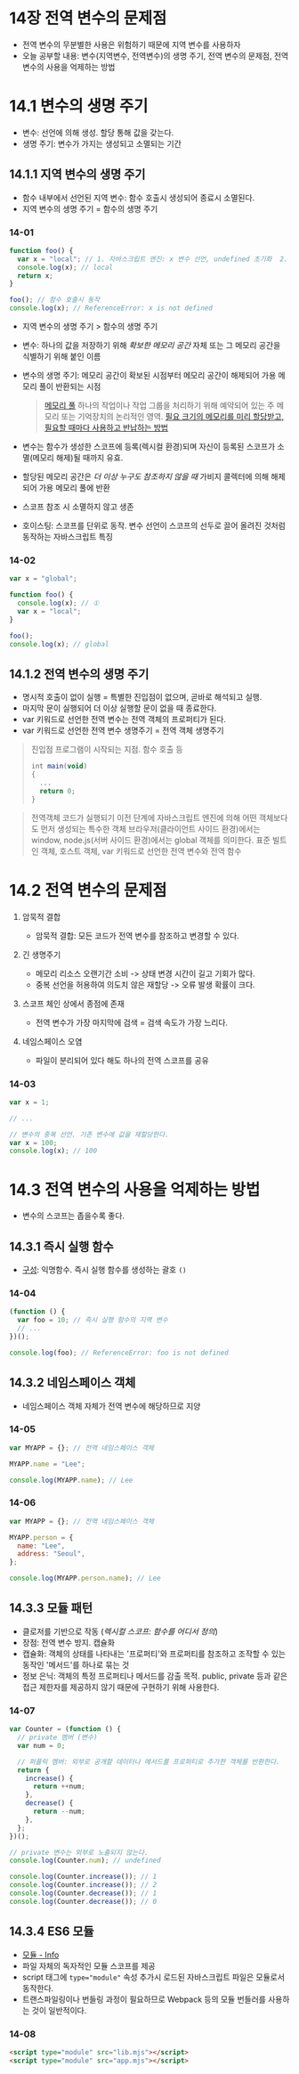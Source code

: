 # 14장 전역 변수의 문제점

- 전역 변수의 무분별한 사용은 위험하기 때문에 지역 변수를 사용하자
- 오늘 공부할 내용: 변수(지역변수, 전역변수)의 생명 주기, 전역 변수의 문제점, 전역 변수의 사용을 억제하는 방법

# 14.1 변수의 생명 주기

- 변수: 선언에 의해 생성. 할당 통해 값을 갖는다.
- 생명 주기: 변수가 가지는 생성되고 소멸되는 기간

## 14.1.1 지역 변수의 생명 주기

- 함수 내부에서 선언된 지역 변수: 함수 호출시 생성되어 종료시 소멸된다.
- 지역 변수의 생명 주기 = 함수의 생명 주기

### 14-01

```javascript
function foo() {
  var x = "local"; // 1. 자바스크립트 엔진: x 변수 선언, undefined 초기화  2. 런타임: "local" 값 할당
  console.log(x); // local
  return x;
}

foo(); // 함수 호출시 동작
console.log(x); // ReferenceError: x is not defined
```

- 지역 변수의 생명 주기 > 함수의 생명 주기
- 변수: 하나의 값을 저장하기 위해 _확보한 메모리 공간_ 자체 또는 그 메모리 공간을 식별하기 위해 붙인 이름
- 변수의 생명 주기: 메모리 공간이 확보된 시점부터 메모리 공간이 해제되어 가용 메모리 풀이 반환되는 시점

  > [메모리 풀](https://www.ibm.com/docs/ko/i/7.3?topic=concepts-memory-pools)
  > 하나의 작업이나 작업 그룹을 처리하기 위해 예약되어 있는 주 메모리 또는 기억장치의 논리적인 영역.
  > [필요 크기의 메모리를 미리 할당받고, 필요할 때마다 사용하고 반납하는 방법](https://internet-craft.tistory.com/13)

- 변수는 함수가 생성한 스코프에 등록(렉시컬 환경)되며 자신이 등록된 스코프가 소멸(메모리 해제)될 때까지 유효.
- 할당된 메모리 공간은 _더 이상 누구도 참조하지 않을 때_ 가비지 콜렉터에 의해 해제되어 가용 메모리 풀에 반환
- 스코프 참조 시 소멸하지 않고 생존
- 호이스팅: 스코프를 단위로 동작. 변수 선언이 스코프의 선두로 끌어 올려진 것처럼 동작하는 자바스크립트 특징

### 14-02

```javascript
var x = "global";

function foo() {
  console.log(x); // ①
  var x = "local";
}

foo();
console.log(x); // global
```

## 14.1.2 전역 변수의 생명 주기

- 명시적 호출이 없이 실행 = 특별한 진입점이 없으며, 곧바로 해석되고 실행.
- 마지막 문이 실행되어 더 이상 실행할 문이 없을 때 종료한다.
- var 키워드로 선언한 전역 변수는 전역 객체의 프로퍼티가 된다.
- var 키워드로 선언한 전역 변수 생명주기 = 전역 객체 생명주기

> 진입점
> 프로그램이 시작되는 지점. 함수 호출 등
>
> ```js
> int main(void)
> {
>   ...
>   return 0;
> }
> ```

> 전역객체
> 코드가 실행되기 이전 단계에 자바스크립트 엔진에 의해 어떤 객체보다도 먼저 생성되는 특수한 객체
> 브라우저(클라이언트 사이드 환경)에서는 window, node.js(서버 사이드 환경)에서는 global 객체를 의미한다.
> 표준 빌트인 객체, 호스트 객체, var 키워드로 선언한 전역 변수와 전역 함수

# 14.2 전역 변수의 문제점

1. 암묵적 결합

   - 암묵적 결합: 모든 코드가 전역 변수를 참조하고 변경할 수 있다.

2. 긴 생명주기

   - 메모리 리소스 오랜기간 소비 -> 상태 변경 시간이 길고 기회가 많다.
   - 중복 선언을 허용하여 의도치 않은 재할당 -> 오류 발생 확률이 크다.

3. 스코프 체인 상에서 종점에 존재

   - 전역 변수가 가장 마지막에 검색 = 검색 속도가 가장 느리다.

4. 네임스페이스 오염
   - 파일이 분리되어 있다 해도 하나의 전역 스코프를 공유

### 14-03

```javascript
var x = 1;

// ...

// 변수의 중복 선언. 기존 변수에 값을 재할당한다.
var x = 100;
console.log(x); // 100
```

# 14.3 전역 변수의 사용을 억제하는 방법

- 변수의 스코프는 좁을수록 좋다.

## 14.3.1 즉시 실행 함수

- [구성](https://developer.mozilla.org/ko/docs/Glossary/IIFE): 익명함수. 즉시 실행 함수를 생성하는 괄호 `()`

### 14-04

```javascript
(function () {
  var foo = 10; // 즉시 실행 함수의 지역 변수
  // ...
})();

console.log(foo); // ReferenceError: foo is not defined
```

## 14.3.2 네임스페이스 객체

- 네임스페이스 객체 자체가 전역 변수에 해당하므로 지양

### 14-05

```javascript
var MYAPP = {}; // 전역 네임스페이스 객체

MYAPP.name = "Lee";

console.log(MYAPP.name); // Lee
```

### 14-06

```javascript
var MYAPP = {}; // 전역 네임스페이스 객체

MYAPP.person = {
  name: "Lee",
  address: "Seoul",
};

console.log(MYAPP.person.name); // Lee
```

## 14.3.3 모듈 패턴

- 클로저를 기반으로 작동 (_렉시컬 스코프: 함수를 어디서 정의_)
- 장점: 전역 변수 방지. 캡슐화
- 캡슐화: 객체의 상태를 나타내는 '프로퍼티'와 프로퍼티를 참조하고 조작할 수 있는 동작인 '메서드'를 하나로 묶는 것
- 정보 은닉: 객체의 특정 프로퍼티나 메서드를 감출 목적. public, private 등과 같은 접근 제한자를 제공하지 않기 때문에 구현하기 위해 사용한다.

### 14-07

```javascript
var Counter = (function () {
  // private 멤버 (변수)
  var num = 0;

  // 퍼플릭 멤버: 외부로 공개할 데이터나 메서드를 프로퍼티로 추가한 객체를 반환한다.
  return {
    increase() {
      return ++num;
    },
    decrease() {
      return --num;
    },
  };
})();

// private 변수는 외부로 노출되지 않는다.
console.log(Counter.num); // undefined

console.log(Counter.increase()); // 1
console.log(Counter.increase()); // 2
console.log(Counter.decrease()); // 1
console.log(Counter.decrease()); // 0
```

## 14.3.4 ES6 모듈

- [모듈 - Info](https://ko.javascript.info/modules-intro)
- 파일 자체의 독자적인 모듈 스코프를 제공
- script 태그에 `type="module"` 속성 추가시 로드된 자바스크립트 파일은 모듈로서 동작한다.
- 트랜스파일링이나 번들링 과정이 필요하므로 Webpack 등의 모듈 번들러를 사용하는 것이 일반적이다.

### 14-08

```html
<script type="module" src="lib.mjs"></script>
<script type="module" src="app.mjs"></script>
```
